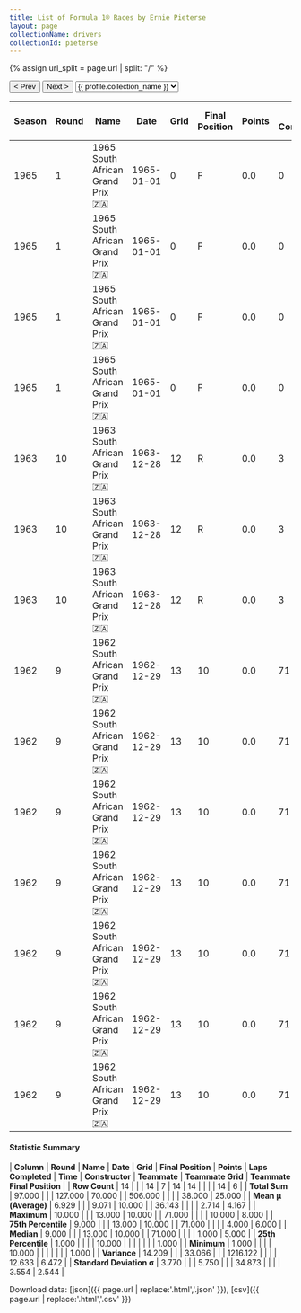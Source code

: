 ```yaml
---
title: List of Formula 1® Races by Ernie Pieterse
layout: page
collectionName: drivers
collectionId: pieterse
---
```


{% assign url_split = page.url | split: "/" %}
<div id="collection-navigation">
<button onclick="selector.options[selector.selectedIndex-1].value && (window.location = selector.options[selector.selectedIndex-1].value);">&lt; Prev</button>
<button onclick="selector.options[selector.selectedIndex+1].value && (window.location = selector.options[selector.selectedIndex+1].value);">Next &gt;</button>
<select id="selector" onchange="this.options[this.selectedIndex].value && (window.location = this.options[this.selectedIndex].value);">
  {% for collectionId in site.data[page.collectionName].refs %}
    {% if collectionId == page.collectionId %}
      {% assign selected = "selected" %}
    {% else %}
      {% assign selected = "" %}
    {% endif %}
    {% assign profile = site.data[page.collectionName][collectionId].profile %}
    <option value="/f1/{{ page.collectionName }}/{{ collectionId }}/{{ url_split[4] }}" {{ selected }}>{{ profile.collection_name }}</option>
  {% endfor %}
</select>
</div>

| Season | Round | Name | Date | Grid | Final Position | Points | Laps Completed | Time | Constructor | Teammate | Teammate Grid | Teammate Final Position |
|--|--|--|--|--|--|--|--|--|--|--|--|--|
| 1965 | 1 | 1965 South African Grand Prix 🇿🇦 | 1965-01-01 | 0 | F | 0.0 | 0 |   | Lotus-Climax 🇬🇧 | [Jim Clark 🇬🇧](/f1/drivers/clark) | 1 | 1 |
| 1965 | 1 | 1965 South African Grand Prix 🇿🇦 | 1965-01-01 | 0 | F | 0.0 | 0 |   | Lotus-Climax 🇬🇧 | [Mike Spence 🇬🇧](/f1/drivers/spence) | 4 | 4 |
| 1965 | 1 | 1965 South African Grand Prix 🇿🇦 | 1965-01-01 | 0 | F | 0.0 | 0 |   | Lotus-Climax 🇬🇧 | [Neville Lederle 🇿🇦](/f1/drivers/lederle) | 0 | F |
| 1965 | 1 | 1965 South African Grand Prix 🇿🇦 | 1965-01-01 | 0 | F | 0.0 | 0 |   | Lotus-Climax 🇬🇧 | [Clive Puzey 🇿🇼](/f1/drivers/puzey) | 0 | F |
| 1963 | 10 | 1963 South African Grand Prix 🇿🇦 | 1963-12-28 | 12 | R | 0.0 | 3 |   | Lotus-Climax 🇬🇧 | [Jim Clark 🇬🇧](/f1/drivers/clark) | 1 | 1 |
| 1963 | 10 | 1963 South African Grand Prix 🇿🇦 | 1963-12-28 | 12 | R | 0.0 | 3 |   | Lotus-Climax 🇬🇧 | [Trevor Taylor 🇬🇧](/f1/drivers/trevor_taylor) | 8 | 8 |
| 1963 | 10 | 1963 South African Grand Prix 🇿🇦 | 1963-12-28 | 12 | R | 0.0 | 3 |   | Lotus-Climax 🇬🇧 | [Neville Lederle 🇿🇦](/f1/drivers/lederle) | 0 | W |
| 1962 | 9 | 1962 South African Grand Prix 🇿🇦 | 1962-12-29 | 13 | 10 | 0.0 | 71 |   | Lotus-Climax 🇬🇧 | [Innes Ireland 🇬🇧](/f1/drivers/ireland) | 4 | 5 |
| 1962 | 9 | 1962 South African Grand Prix 🇿🇦 | 1962-12-29 | 13 | 10 | 0.0 | 71 |   | Lotus-Climax 🇬🇧 | [Neville Lederle 🇿🇦](/f1/drivers/lederle) | 10 | 6 |
| 1962 | 9 | 1962 South African Grand Prix 🇿🇦 | 1962-12-29 | 13 | 10 | 0.0 | 71 |   | Lotus-Climax 🇬🇧 | [Jim Clark 🇬🇧](/f1/drivers/clark) | 1 | R |
| 1962 | 9 | 1962 South African Grand Prix 🇿🇦 | 1962-12-29 | 13 | 10 | 0.0 | 71 |   | Lotus-Climax 🇬🇧 | [Trevor Taylor 🇬🇧](/f1/drivers/trevor_taylor) | 9 | R |
| 1962 | 9 | 1962 South African Grand Prix 🇿🇦 | 1962-12-29 | 13 | 10 | 0.0 | 71 |   | Lotus-Climax 🇬🇧 | [Gary Hocking 🇿🇼](/f1/drivers/hocking) | 0 | W |
| 1962 | 9 | 1962 South African Grand Prix 🇿🇦 | 1962-12-29 | 13 | 10 | 0.0 | 71 |   | Lotus-Climax 🇬🇧 | [Syd van der Vyver 🇿🇦](/f1/drivers/vyver) | 0 | W |
| 1962 | 9 | 1962 South African Grand Prix 🇿🇦 | 1962-12-29 | 13 | 10 | 0.0 | 71 |   | Lotus-Climax 🇬🇧 | [Sam Tingle 🇿🇼](/f1/drivers/tingle) | 0 | W |

#### Statistic Summary

| **Column** | **Round** | **Name** | **Date** | **Grid** | **Final Position** | **Points** | **Laps Completed** | **Time** | **Constructor** | **Teammate** | **Teammate Grid** | **Teammate Final Position** |
| **Row Count** | 14 |  |  | 14 | 7 | 14 | 14 |  |  |  | 14 | 6 |
| **Total Sum** | 97.000 |  |  | 127.000 | 70.000 |  | 506.000 |  |  |  | 38.000 | 25.000 |
| **Mean μ (Average)** | 6.929 |  |  | 9.071 | 10.000 |  | 36.143 |  |  |  | 2.714 | 4.167 |
| **Maximum** | 10.000 |  |  | 13.000 | 10.000 |  | 71.000 |  |  |  | 10.000 | 8.000 |
| **75th Percentile** | 9.000 |  |  | 13.000 | 10.000 |  | 71.000 |  |  |  | 4.000 | 6.000 |
| **Median** | 9.000 |  |  | 13.000 | 10.000 |  | 71.000 |  |  |  | 1.000 | 5.000 |
| **25th Percentile** | 1.000 |  |  |  | 10.000 |  |  |  |  |  |  | 1.000 |
| **Minimum** | 1.000 |  |  |  | 10.000 |  |  |  |  |  |  | 1.000 |
| **Variance** | 14.209 |  |  | 33.066 |  |  | 1216.122 |  |  |  | 12.633 | 6.472 |
| **Standard Deviation σ** | 3.770 |  |  | 5.750 |  |  | 34.873 |  |  |  | 3.554 | 2.544 |

Download data: [json]({{ page.url | replace:'.html','.json' }}), [csv]({{ page.url | replace:'.html','.csv' }})
